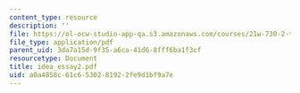 ```yaml
---
content_type: resource
description: ''
file: https://ol-ocw-studio-app-qa.s3.amazonaws.com/courses/21w-730-2-the-creative-spark-fall-2004/a0a4858c61c6530281922fe9d1bf9a7e_idea_essay2.pdf
file_type: application/pdf
parent_uid: 3da7a15d-9f35-a6ca-41d6-8fff6ba1f3cf
resourcetype: Document
title: idea_essay2.pdf
uid: a0a4858c-61c6-5302-8192-2fe9d1bf9a7e
---
```

